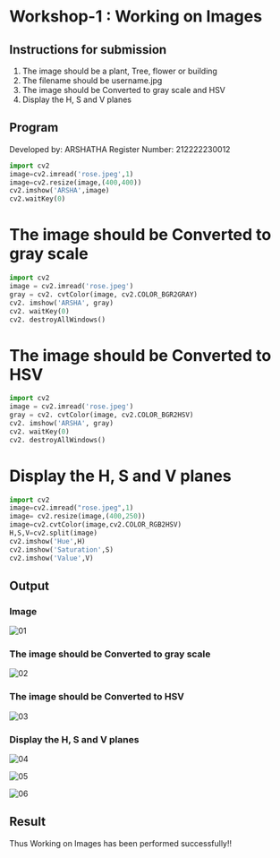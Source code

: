 # Workshop-1 : Working on Images

## Instructions for submission
1. The image should be a plant, Tree, flower or building
2. The filename should be username.jpg
3. The image should be Converted to gray scale and HSV
4. Display the H, S and V planes

## Program
Developed by: ARSHATHA
Register Number: 212222230012

```py
import cv2
image=cv2.imread('rose.jpeg',1)
image=cv2.resize(image,(400,400))
cv2.imshow('ARSHA',image)
cv2.waitKey(0)
```
# The image should be Converted to gray scale
```py
import cv2
image = cv2.imread('rose.jpeg')
gray = cv2. cvtColor(image, cv2.COLOR_BGR2GRAY)
cv2. imshow('ARSHA', gray)
cv2. waitKey(0)
cv2. destroyAllWindows()
```
#  The image should be Converted to HSV
```py
import cv2
image = cv2.imread('rose.jpeg')
gray = cv2. cvtColor(image, cv2.COLOR_BGR2HSV)
cv2. imshow('ARSHA', gray)
cv2. waitKey(0)
cv2. destroyAllWindows()
```
# Display the H, S and V planes
```py
import cv2
image=cv2.imread("rose.jpeg",1)
image= cv2.resize(image,(400,250))
image=cv2.cvtColor(image,cv2.COLOR_RGB2HSV)
H,S,V=cv2.split(image)
cv2.imshow('Hue',H)
cv2.imshow('Saturation',S)
cv2.imshow('Value',V)
```

## Output
### Image
![01](https://github.com/arshatha-palanivel/Workshop/assets/118682484/1cd19271-434d-4f1c-9afb-d06d2abf7869)

### The image should be Converted to gray scale
![02](https://github.com/arshatha-palanivel/Workshop/assets/118682484/d733e2e8-31fa-4aed-9a62-9b80972ea6f8)

### The image should be Converted to HSV
![03](https://github.com/arshatha-palanivel/Workshop/assets/118682484/c82d94da-ccd1-410f-8a51-1d2e26ec10ee)

### Display the H, S and V planes
![04](https://github.com/arshatha-palanivel/Workshop/assets/118682484/4dba9035-86b3-4a4d-93e4-f4b2e12081c7)

![05](https://github.com/arshatha-palanivel/Workshop/assets/118682484/8d8d7c58-95b6-45ff-9c87-7d034d9d0999)

![06](https://github.com/arshatha-palanivel/Workshop/assets/118682484/cca38afc-a4e6-47df-9449-8b5aae39e5b0)



## Result
Thus Working on Images has been performed successfully!!
